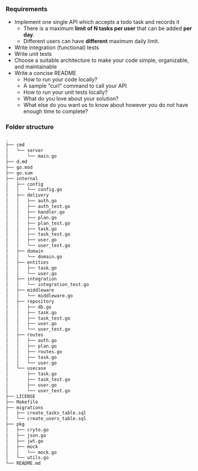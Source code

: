 ### Requirements

- Implement one single API which accepts a todo task and records it
  - There is a maximum **limit of N tasks per user** that can be added **per day**.
  - Different users can have **different** maximum daily limit.
- Write integration (functional) tests
- Write unit tests
- Choose a suitable architecture to make your code simple, organizable, and maintainable
- Write a concise README
  - How to run your code locally?
  - A sample “curl” command to call your API
  - How to run your unit tests locally?
  - What do you love about your solution?
  - What else do you want us to know about however you do not have enough time to complete?

### Folder structure

```bash
.
├── cmd
│   └── server
│       └── main.go
├── d.md
├── go.mod
├── go.sum
├── internal
│   ├── config
│   │   └── config.go
│   ├── delivery
│   │   ├── auth.go
│   │   ├── auth_test.go
│   │   ├── handler.go
│   │   ├── plan.go
│   │   ├── plan_test.go
│   │   ├── task.go
│   │   ├── task_test.go
│   │   ├── user.go
│   │   └── user_test.go
│   ├── domain
│   │   └── domain.go
│   ├── entities
│   │   ├── task.go
│   │   └── user.go
│   ├── integration
│   │   └── integration_test.go
│   ├── middleware
│   │   └── middleware.go
│   ├── repository
│   │   ├── db.go
│   │   ├── task.go
│   │   ├── task_test.go
│   │   ├── user.go
│   │   └── user_test.go
│   ├── routes
│   │   ├── auth.go
│   │   ├── plan.go
│   │   ├── routes.go
│   │   ├── task.go
│   │   └── user.go
│   └── usecase
│       ├── task.go
│       ├── task_test.go
│       ├── user.go
│       └── user_test.go
├── LICENSE
├── Makefile
├── migrations
│   ├── create_tasks_table.sql
│   └── create_users_table.sql
├── pkg
│   ├── cryto.go
│   ├── json.go
│   ├── jwt.go
│   ├── mock
│   │   └── mock.go
│   └── utils.go
└── README.md
```